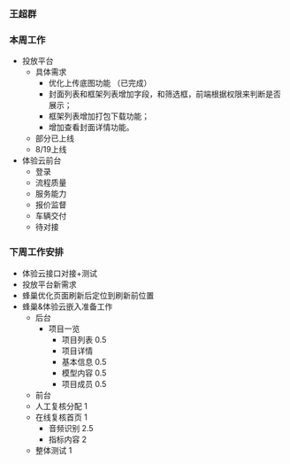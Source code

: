 ### 王超群
### 本周工作
- 投放平台
  - 具体需求
    - 优化上传底图功能 （已完成）
    - 封面列表和框架列表增加字段，和筛选框，前端根据权限来判断是否展示；
    - 框架列表增加打包下载功能；
    - 增加查看封面详情功能。
  - 部分已上线
  - 8/19上线
- 体验云前台
  - 登录
  - 流程质量
  - 服务能力
  - 报价监督
  - 车辆交付
  - 待对接 
### 下周工作安排
 - 体验云接口对接+测试
 - 投放平台新需求
 - 蜂巢优化页面刷新后定位到刷新前位置
 - 蜂巢&体验云嵌入准备工作
   - 后台
     - 项目一览
       -  项目列表 0.5
       -  项目详情
        - 基本信息 0.5
        - 模型内容 0.5
        - 项目成员 0.5
   - 前台
    - 人工复核分配 1
    - 在线复核首页 1
      -  音频识别  2.5
      -  指标内容  2
   - 整体测试 1